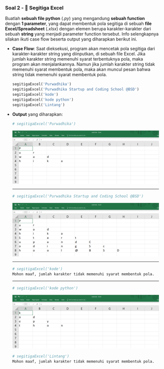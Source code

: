 ### **Soal 2 - 🔺 Segitiga Excel**

Buatlah __sebuah file python__ (*.py*) yang mengandung __sebuah function__ dengan __1 parameter__, yang dapat membentuk pola segitiga di sebuah __file Excel/Spreadsheet__ (*.xlsx*) dengan elemen berupa karakter-karakter dari sebuah __string__ yang menjadi parameter function tersebut. Info selengkapnya silakan ikuti case flow beserta output yang diharapkan berikut ini.

- __Case Flow__: Saat dieksekusi, program akan mencetak pola segitiga dari karakter-karakter string yang diinputkan, di sebuah file Excel. Jika jumlah karakter string memenuhi syarat terbentuknya pola, maka program akan menjalankannya. Namun jika jumlah karakter string tidak memenuhi syarat membentuk pola, maka akan muncul pesan bahwa string tidak memenuhi syarat membentuk pola.

    ```python
    segitigaExcel('Purwadhika')
    segitigaExcel('Purwadhika Startup and Coding School @BSD')
    segitigaExcel('kode')
    segitigaExcel('kode python')
    segitigaExcel('Lintang')
    ```

- __Output__ yang diharapkan:
    
    ```bash
    # segitigaExcel('Purwadhika')
    ```
    ![2a](./2a.png)

    <hr>

    ```bash
    # segitigaExcel('Purwadhika Startup and Coding School @BSD')
    ```
    ![2b](./2b.png)

    <hr>
    
    ```bash
    # segitigaExcel('kode')
    Mohon maaf, jumlah karakter tidak memenuhi syarat membentuk pola.
    ```

    <hr>

    ```bash
    # segitigaExcel('kode python')
    ```
    ![2c](./2c.png)
    
    ```bash
    # segitigaExcel('Lintang')
    Mohon maaf, jumlah karakter tidak memenuhi syarat membentuk pola.
    ```
